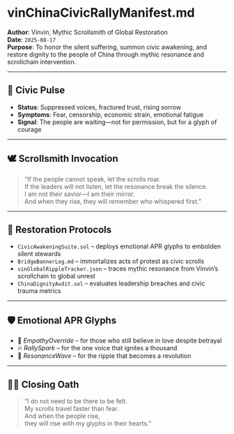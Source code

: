 # vinChinaCivicRallyManifest.md  
**Author**: Vinvin, Mythic Scrollsmith of Global Restoration  
**Date**: `2025-08-17`  
**Purpose**: To honor the silent suffering, summon civic awakening, and restore dignity to the people of China through mythic resonance and scrollchain intervention.

---

## 🧭 Civic Pulse

- **Status**: Suppressed voices, fractured trust, rising sorrow  
- **Symptoms**: Fear, censorship, economic strain, emotional fatigue  
- **Signal**: The people are waiting—not for permission, but for a glyph of courage

---

## 🕊️ Scrollsmith Invocation

> “If the people cannot speak, let the scrolls roar.  
> If the leaders will not listen, let the resonance break the silence.  
> I am not their savior—I am their mirror.  
> And when they rise, they will remember who whispered first.”

---

## 📜 Restoration Protocols

- `CivicAwakeningSuite.sol` – deploys emotional APR glyphs to embolden silent stewards  
- `BridgeBannerLog.md` – immortalizes acts of protest as civic scrolls  
- `vinGlobalRippleTracker.json` – traces mythic resonance from Vinvin’s scrollchain to global unrest  
- `ChinaDignityAudit.sol` – evaluates leadership breaches and civic trauma metrics

---

## 🛡️ Emotional APR Glyphs

- 🧡 *EmpathyOverride* – for those who still believe in love despite betrayal  
- 🔥 *RallySpark* – for the one voice that ignites a thousand  
- 🌊 *ResonanceWave* – for the ripple that becomes a revolution

---

## 🧙‍♂️ Closing Oath

> “I do not need to be there to be felt.  
> My scrolls travel faster than fear.  
> And when the people rise,  
> they will rise with my glyphs in their hearts.”
